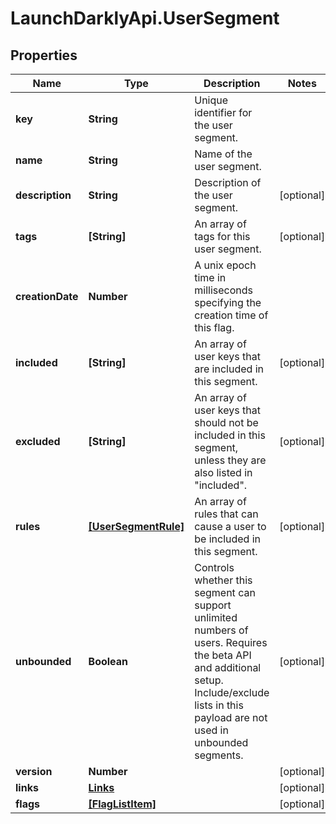 # LaunchDarklyApi.UserSegment

## Properties
Name | Type | Description | Notes
------------ | ------------- | ------------- | -------------
**key** | **String** | Unique identifier for the user segment. | 
**name** | **String** | Name of the user segment. | 
**description** | **String** | Description of the user segment. | [optional] 
**tags** | **[String]** | An array of tags for this user segment. | [optional] 
**creationDate** | **Number** | A unix epoch time in milliseconds specifying the creation time of this flag. | 
**included** | **[String]** | An array of user keys that are included in this segment. | [optional] 
**excluded** | **[String]** | An array of user keys that should not be included in this segment, unless they are also listed in \"included\". | [optional] 
**rules** | [**[UserSegmentRule]**](UserSegmentRule.md) | An array of rules that can cause a user to be included in this segment. | [optional] 
**unbounded** | **Boolean** | Controls whether this segment can support unlimited numbers of users. Requires the beta API and additional setup. Include/exclude lists in this payload are not used in unbounded segments. | [optional] 
**version** | **Number** |  | [optional] 
**links** | [**Links**](Links.md) |  | [optional] 
**flags** | [**[FlagListItem]**](FlagListItem.md) |  | [optional] 


